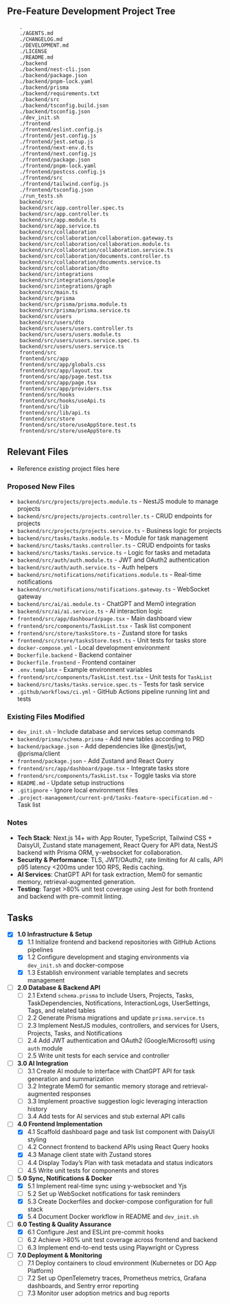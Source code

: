## Pre-Feature Development Project Tree
```text
    .
    ./AGENTS.md
    ./CHANGELOG.md
    ./DEVELOPMENT.md
    ./LICENSE
    ./README.md
    ./backend
    ./backend/nest-cli.json
    ./backend/package.json
    ./backend/pnpm-lock.yaml
    ./backend/prisma
    ./backend/requirements.txt
    ./backend/src
    ./backend/tsconfig.build.json
    ./backend/tsconfig.json
    ./dev_init.sh
    ./frontend
    ./frontend/eslint.config.js
    ./frontend/jest.config.js
    ./frontend/jest.setup.js
    ./frontend/next-env.d.ts
    ./frontend/next.config.js
    ./frontend/package.json
    ./frontend/pnpm-lock.yaml
    ./frontend/postcss.config.js
    ./frontend/src
    ./frontend/tailwind.config.js
    ./frontend/tsconfig.json
    ./run_tests.sh
    backend/src
    backend/src/app.controller.spec.ts
    backend/src/app.controller.ts
    backend/src/app.module.ts
    backend/src/app.service.ts
    backend/src/collaboration
    backend/src/collaboration/collaboration.gateway.ts
    backend/src/collaboration/collaboration.module.ts
    backend/src/collaboration/collaboration.service.ts
    backend/src/collaboration/documents.controller.ts
    backend/src/collaboration/documents.service.ts
    backend/src/collaboration/dto
    backend/src/integrations
    backend/src/integrations/google
    backend/src/integrations/graph
    backend/src/main.ts
    backend/src/prisma
    backend/src/prisma/prisma.module.ts
    backend/src/prisma/prisma.service.ts
    backend/src/users
    backend/src/users/dto
    backend/src/users/users.controller.ts
    backend/src/users/users.module.ts
    backend/src/users/users.service.spec.ts
    backend/src/users/users.service.ts
    frontend/src
    frontend/src/app
    frontend/src/app/globals.css
    frontend/src/app/layout.tsx
    frontend/src/app/page.test.tsx
    frontend/src/app/page.tsx
    frontend/src/app/providers.tsx
    frontend/src/hooks
    frontend/src/hooks/useApi.ts
    frontend/src/lib
    frontend/src/lib/api.ts
    frontend/src/store
    frontend/src/store/useAppStore.test.ts
    frontend/src/store/useAppStore.ts
```

## Relevant Files
- Reference *existing* project files here
### Proposed New Files
- `backend/src/projects/projects.module.ts` - NestJS module to manage projects
- `backend/src/projects/projects.controller.ts` - CRUD endpoints for projects
- `backend/src/projects/projects.service.ts` - Business logic for projects
- `backend/src/tasks/tasks.module.ts` - Module for task management
- `backend/src/tasks/tasks.controller.ts` - CRUD endpoints for tasks
- `backend/src/tasks/tasks.service.ts` - Logic for tasks and metadata
- `backend/src/auth/auth.module.ts` - JWT and OAuth2 authentication
- `backend/src/auth/auth.service.ts` - Auth helpers
- `backend/src/notifications/notifications.module.ts` - Real-time notifications
- `backend/src/notifications/notifications.gateway.ts` - WebSocket gateway
- `backend/src/ai/ai.module.ts` - ChatGPT and Mem0 integration
- `backend/src/ai/ai.service.ts` - AI interaction logic
- `frontend/src/app/dashboard/page.tsx` - Main dashboard view
- `frontend/src/components/TaskList.tsx` - Task list component
- `frontend/src/store/tasksStore.ts` - Zustand store for tasks
- `frontend/src/store/tasksStore.test.ts` - Unit tests for tasks store
- `docker-compose.yml` - Local development environment
- `Dockerfile.backend` - Backend container
- `Dockerfile.frontend` - Frontend container
- `.env.template` - Example environment variables
- `frontend/src/components/TaskList.test.tsx` - Unit tests for `TaskList`
- `backend/src/tasks/tasks.service.spec.ts` - Tests for task service
- `.github/workflows/ci.yml` - GitHub Actions pipeline running lint and tests
### Existing Files Modified
- `dev_init.sh` - Include database and services setup commands
- `backend/prisma/schema.prisma` - Add new tables according to PRD
- `backend/package.json` - Add dependencies like @nestjs/jwt, @prisma/client
- `frontend/package.json` - Add Zustand and React Query
- `frontend/src/app/dashboard/page.tsx` - Integrate tasks store
- `frontend/src/components/TaskList.tsx` - Toggle tasks via store
- `README.md` - Update setup instructions
- `.gitignore` - Ignore local environment files
- `.project-management/current-prd/tasks-feature-specification.md` - Task list

### Notes
- **Tech Stack**: Next.js 14+ with App Router, TypeScript, Tailwind CSS + DaisyUI, Zustand state management, React Query for API data, NestJS backend with Prisma ORM, y-websocket for collaboration.
- **Security & Performance**: TLS, JWT/OAuth2, rate limiting for AI calls, API p95 latency <200ms under 100 RPS, Redis caching.
- **AI Services**: ChatGPT API for task extraction, Mem0 for semantic memory, retrieval-augmented generation.
- **Testing**: Target >80% unit test coverage using Jest for both frontend and backend with pre-commit linting.

## Tasks
- [x] **1.0 Infrastructure & Setup**
  - [x] 1.1 Initialize frontend and backend repositories with GitHub Actions pipelines
  - [x] 1.2 Configure development and staging environments via `dev_init.sh` and docker-compose
  - [x] 1.3 Establish environment variable templates and secrets management
- [ ] **2.0 Database & Backend API**
  - [ ] 2.1 Extend `schema.prisma` to include Users, Projects, Tasks, TaskDependencies, Notifications, InteractionLogs, UserSettings, Tags, and related tables
  - [ ] 2.2 Generate Prisma migrations and update `prisma.service.ts`
  - [ ] 2.3 Implement NestJS modules, controllers, and services for Users, Projects, Tasks, and Notifications
  - [ ] 2.4 Add JWT authentication and OAuth2 (Google/Microsoft) using `auth` module
  - [ ] 2.5 Write unit tests for each service and controller
- [ ] **3.0 AI Integration**
  - [ ] 3.1 Create AI module to interface with ChatGPT API for task generation and summarization
  - [ ] 3.2 Integrate Mem0 for semantic memory storage and retrieval-augmented responses
  - [ ] 3.3 Implement proactive suggestion logic leveraging interaction history
  - [ ] 3.4 Add tests for AI services and stub external API calls
- [ ] **4.0 Frontend Implementation**
  - [x] 4.1 Scaffold dashboard page and task list component with DaisyUI styling
  - [ ] 4.2 Connect frontend to backend APIs using React Query hooks
  - [x] 4.3 Manage client state with Zustand stores
  - [ ] 4.4 Display Today’s Plan with task metadata and status indicators
  - [ ] 4.5 Write unit tests for components and stores
- [ ] **5.0 Sync, Notifications & Docker**
  - [x] 5.1 Implement real-time sync using y-websocket and Yjs
  - [ ] 5.2 Set up WebSocket notifications for task reminders
  - [x] 5.3 Create Dockerfiles and docker-compose configuration for full stack
  - [x] 5.4 Document Docker workflow in README and `dev_init.sh`
- [ ] **6.0 Testing & Quality Assurance**
  - [x] 6.1 Configure Jest and ESLint pre-commit hooks
  - [ ] 6.2 Achieve >80% unit test coverage across frontend and backend
  - [ ] 6.3 Implement end-to-end tests using Playwright or Cypress
- [ ] **7.0 Deployment & Monitoring**
  - [ ] 7.1 Deploy containers to cloud environment (Kubernetes or DO App Platform)
  - [ ] 7.2 Set up OpenTelemetry traces, Prometheus metrics, Grafana dashboards, and Sentry error reporting
  - [ ] 7.3 Monitor user adoption metrics and bug reports
